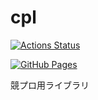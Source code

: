 # cpl

[![Actions Status](https://github.com/Forestedf/cpl/workflows/verify/badge.svg)](https://github.com/Forestedf/cpl/actions)

[![GitHub Pages](https://img.shields.io/static/v1?label=GitHub+Pages&message=+&color=brightgreen&logo=github)](https://Forestedf.github.io/cpl/)

競プロ用ライブラリ